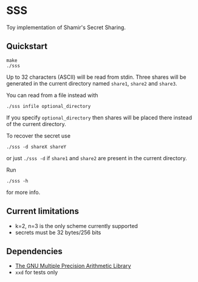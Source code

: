 # SSS
Toy implementation of Shamir's Secret Sharing.

## Quickstart
```
make
./sss
```

Up to 32 characters (ASCII) will be read from stdin.
Three shares will be generated in the current directory named `share1`, `share2` and `share3`.

You can read from a file instead with
```
./sss infile optional_directory
```

If you specify `optional_directory` then shares will be placed there instead of the current directory.

To recover the secret use
```
./sss -d shareX shareY
```

or just `./sss -d` if `share1` and `share2` are present in the current directory.

Run
```
./sss -h
```

for more info.

## Current limitations
* k=2, n=3 is the only scheme currently supported
* secrets must be 32 bytes/256 bits

## Dependencies
* [The GNU Multiple Precision Arithmetic Library](https://gmplib.org/)
* `xxd` for tests only
